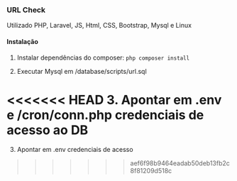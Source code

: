 ### URL Check
Utilizado PHP, Laravel, JS, Html, CSS, Bootstrap, Mysql e Linux

#### Instalação
1. Instalar dependências do composer:
`php composer install`

2. Executar Mysql em /database/scripts/url.sql

<<<<<<< HEAD
3. Apontar em .env e /cron/conn.php credenciais de acesso ao DB
=======
3. Apontar em .env credenciais de acesso
>>>>>>> aef6f98b9464eadab50deb13fb2c8f81209d518c
